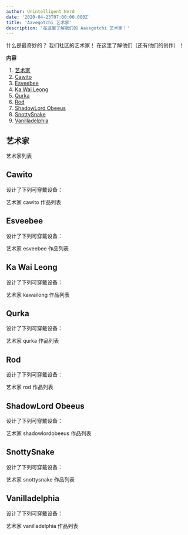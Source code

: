 ```yaml
---
author: Unintelligent Nerd
date: '2020-04-23T07:00:00.000Z'
title: 'Aavegotchi 艺术家'
description: '在这里了解我们的 Aavegotchi 艺术家！'
---
```


什么是最奇妙的？ 我们社区的艺术家！ 在这里了解他们（还有他们的创作）！

<div class="contentsBox">

**内容**

<ol>
<li><a href=#aartists>艺术家</a></li>
<li><a href=#cawito>Cawito</a></li>
<li><a href=#esveebee>Esveebee</a></li>
<li><a href=#ka-wai-leong>Ka Wai Leong</a></li>
<li><a href=#qurka>Qurka</a></li>
<li><a href=#rod>Rod</a></li>
<li><a href=#shadowLord Obeeus>ShadowLord Obeeus</a></li>
<li><a href=#snottySnake>SnottySnake</a></li>
<li><a href=#vanilladelphia>Vanilladelphia</a></li>
</ol>

</div>

## 艺术家

艺术家列表

## Cawito

设计了下列可穿戴设备：

艺术家 cawito 作品列表

## Esveebee

设计了下列可穿戴设备：

艺术家 esveebee 作品列表

## Ka Wai Leong

设计了下列可穿戴设备：

艺术家 kawailong 作品列表

## Qurka

设计了下列可穿戴设备：

艺术家 qurka 作品列表

## Rod

设计了下列可穿戴设备：

艺术家 rod 作品列表

## ShadowLord Obeeus

设计了下列可穿戴设备：

艺术家 shadowlordobeeus 作品列表

## SnottySnake

设计了下列可穿戴设备：

艺术家 snottysnake 作品列表

## Vanilladelphia

设计了下列可穿戴设备：

艺术家 vanilladelphia 作品列表